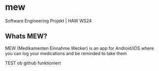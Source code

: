 # mew

Software Engineering Projekt | HAW WS24

## Whats MEW?

MEW (Medikamenten Einnahme Wecker)
is an app for Android/iOS where you can log your medications and be reminded to take them

TEST ob github funktioniert

